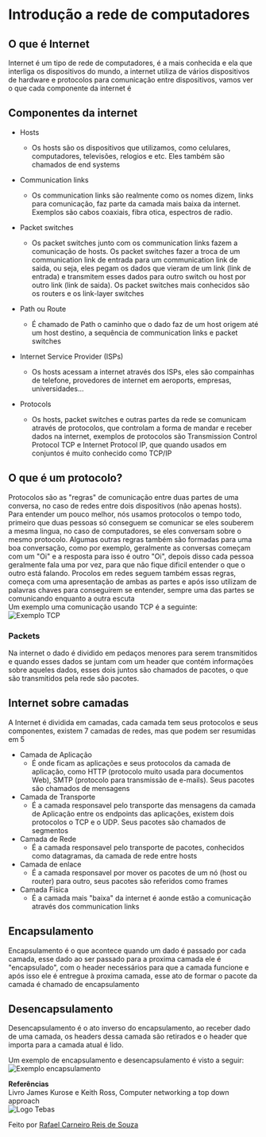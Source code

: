 # Introdução a rede de computadores

## O que é Internet
Internet é um tipo de rede de computadores, é a mais conhecida e ela que interliga os dispositivos do mundo, a internet utiliza de vários dispositivos de hardware e protocolos para comunicação entre dispositivos, vamos ver o que cada componente da internet é

## Componentes da internet

* Hosts
    * Os hosts são os dispositivos que utilizamos, como celulares, computadores, televisões, relogios e etc. Eles também são chamados de end systems

* Communication links
    * Os communication links são realmente como os nomes dizem, links para comunicação, faz parte da camada mais baixa da internet. Exemplos são cabos coaxiais, fibra otica, espectros de radio.

* Packet switches
    * Os packet switches junto com os communication links fazem a comunicação de hosts. Os packet switches fazer a troca de um communication link de entrada para um communication link de saida, ou seja, eles pegam os dados que vieram de um link (link de entrada) e transmitem esses dados para outro switch ou host por outro link (link de saida). Os packet switches mais conhecidos são os routers e os link-layer switches

* Path ou Route
    * É chamado de Path o caminho que o dado faz de um host origem até um host destino, a sequência de  communication links e packet switches

* Internet Service Provider (ISPs)
    * Os hosts acessam a internet através dos ISPs, eles são compainhas de telefone, provedores de internet em aeroports, empresas, universidades...

* Protocols
    * Os hosts, packet switches e outras partes da rede se comunicam através de protocolos, que controlam a forma de mandar e receber dados na internet, exemplos de protocolos são Transmission Control Protocol TCP e Internet Protocol IP, que quando usados em conjuntos é muito conhecido como TCP/IP

## O que é um protocolo?
Protocolos são as "regras" de comunicação entre duas partes de uma conversa, no caso de redes entre dois dispositivos (não apenas hosts).  
Para entender um pouco melhor, nós usamos protocolos o tempo todo, primeiro que duas pessoas só conseguem se comunicar se eles souberem a mesma lingua, no caso de computadores, se eles conversam sobre o mesmo protocolo. Algumas outras regras também são formadas para uma boa conversação, como por exemplo, geralmente as conversas começam com um "Oi" e a resposta para isso é outro "Oi", depois disso cada pessoa geralmente fala uma por vez, para que não fique dificil entender o que o outro está falando. Procolos em redes seguem também essas regras, começa com uma apresentação de ambas as partes e após isso utilizam de palavras chaves para conseguirem se entender, sempre uma das partes se comunicando enquanto a outra escuta  
Um exemplo uma comunicação usando TCP é a seguinte:  
![Exemplo TCP](https://memoria.rnp.br/newsgen/9901/fig02a.gif)

### Packets
Na internet o dado é dividido em pedaços menores para serem transmitidos e quando esses dados se juntam com um header que contém informações sobre aqueles dados, esses dois juntos são chamados de pacotes, o que são transmitidos pela rede são pacotes.

## Internet sobre camadas
A Internet é dividida em camadas, cada camada tem seus protocolos e seus componentes, existem 7 camadas de redes, mas que podem ser resumidas em 5
* Camada de Aplicação
    * É onde ficam as aplicações e seus protocolos da camada de aplicação, como HTTP (protocolo muito usada para documentos Web), SMTP (protocolo para transmissão de e-mails). Seus pacotes são chamados de mensagens
* Camada de Transporte
    * É a camada responsavel pelo transporte das mensagens da camada de Aplicação entre os endpoints das aplicações, existem dois protocolos o TCP e o UDP. Seus pacotes são chamados de segmentos
* Camada de Rede
    * É a camada responsavel pelo transporte de pacotes, conhecidos como datagramas, da camada de rede entre hosts
* Camada de enlace
    * É a camada responsavel por mover os pacotes de um nó (host ou router) para outro, seus pacotes são referidos como frames
* Camada Fisica
    * É a camada mais "baixa" da internet é aonde estão a comunicação através dos communication links

## Encapsulamento

Encapsulamento é o que acontece quando um dado é passado por cada camada, esse dado ao ser passado para a proxima camada ele é "encapsulado", com o header necessários para que a camada funcione e após isso ele é entregue à proxima camada, esse ato de formar o pacote da camada é chamado de encapsulamento

## Desencapsulamento

Desencapsulamento é o ato inverso do encapsulamento, ao receber dado de uma camada, os headers dessa camada são retirados e o header que importa para a camada atual é lido.  

Um exemplo de encapsulamento e desencapsulamento é visto a seguir:  
![Exemplo encapsulamento](https://embeddedgeeks.com/wp-content/uploads/2020/06/encap-1.png)


**Referências**  
Livro James Kurose e Keith Ross, Computer networking a top down approach  
![Logo Tebas](https://github.com/rcrs4/Tebas/blob/novas-aulas/LogoIcon.png)

Feito por [Rafael Carneiro Reis de Souza](https://github.com/rcrs4)